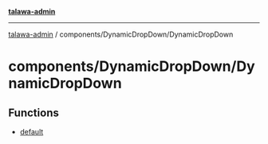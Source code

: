 [**talawa-admin**](../../../README.md)

***

[talawa-admin](../../../modules.md) / components/DynamicDropDown/DynamicDropDown

# components/DynamicDropDown/DynamicDropDown

## Functions

- [default](functions/default.md)
